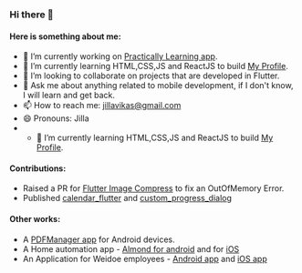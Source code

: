 ### Hi there 👋

<!--
**VikasJilla/VikasJilla** is a ✨ _special_ ✨ repository because its `README.md` (this file) appears on your GitHub profile.

Here are some ideas to get you started:
-->
#### Here is something about me:
- 🔭 I’m currently working on [Practically Learning app](https://www.practically.com/web/index.php).
- 🌱 I’m currently learning HTML,CSS,JS and ReactJS to build [My Profile](https://vikasjilla.github.io/).
- 👯 I’m looking to collaborate on projects that are developed in Flutter.
- 💬 Ask me about anything related to mobile development, if I don't know, I will learn and get back.
- 📫 How to reach me: jillavikas@gmail.com
- 😄 Pronouns: Jilla
- - 🌱 I’m currently learning HTML,CSS,JS and ReactJS to build [My Profile](https://drive.google.com/file/d/17tHYsBivRuHwW7XhK-WOXO4Y-aAllrTQ/view?usp=sharing).

#### Contributions:
* Raised a PR for [Flutter Image Compress](https://github.com/OpenFlutter/flutter_image_compress) to fix an OutOfMemory Error.
* Published [calendar_flutter](https://pub.dev/packages/calendar_flutter) and [custom_progress_dialog](https://pub.dev/packages/custom_progress_dialog)

#### Other works:
* A [PDFManager app](https://play.google.com/store/apps/details?id=com.vj.pdf_manager) for Android devices.
* A Home automation app - [Almond for android](https://play.google.com/store/apps/details?id=com.securifi.almondplus) and for [iOS](http://apps.apple.com/us/app/almond-by-securifi/id908025757)
* An Application for Weidoe employees - [Android app](https://play.google.com/store/apps/details?src=AppAgg.com&id=com.weidoegroup.dimdimsum) and [iOS app](https://apps.apple.com/tt/app/weidoe-group/id1450134102)
